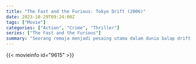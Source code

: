 ```yaml
---
title: "The Fast and the Furious: Tokyo Drift (2006)"
date: 2023-10-29T09:24:00Z
tags: ["Movie"]
categories: ["Action", "Crime", "Thriller"]
series: ["The Fast and the Furious"]
summary: "Seorang remaja menjadi pesaing utama dalam dunia balap drift setelah tinggal bersama ayahnya di Tokyo untuk menghindari hukuman penjara di Amerika."
---
```


<mux-player stream-type="on-demand"
src="https://kp3d-my.sharepoint.com/personal/ryoo_kp3d_onmicrosoft_com/_layouts/15/download.aspx?share=Ea5AjT7OT_dAs-0MYHvvvpoBEI-sdxpRjoLRccQFjr3kQg" prefer-playback="mse" controls>

</mux-player>


{{< movieinfo id="9615" >}}

<script src="https://cdn.jsdelivr.net/npm/@mux/mux-player"></script>

 <script type="application/ld+json ">
{
"@context": "https://schema.org/",
"@type": "VideoObject",
"name": "The Fast and the Furious: Tokyo Drift (2006)",
"contentUrl": "https://stream.mux.com/RU8Dw7rBof3mdC02OKFaC68fC82GCX8IH01ojfTv1bvP00.m3u8",
"thumbnailUrl": "https://www.themoviedb.org/t/p/original/4uEiiDoHwtReE5EE4MkYVTHhg5q.jpg?width=314&fit_mode=preserve&time=25",
"uploadDate": "2023-10-29T09:24:00Z",
}

</script>